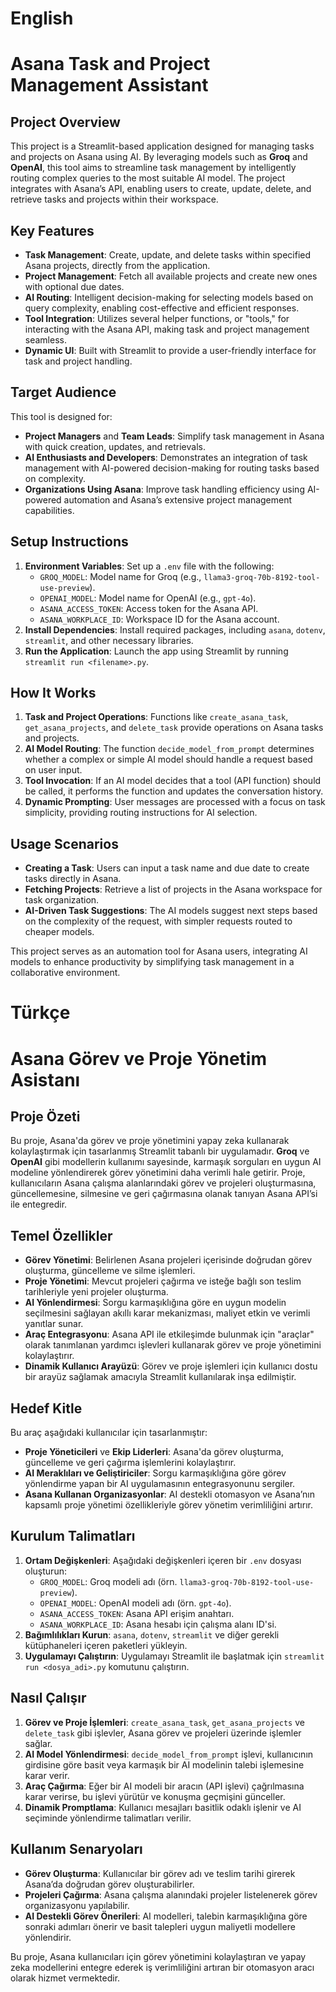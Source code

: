 # English
# Asana Task and Project Management Assistant

## Project Overview
This project is a Streamlit-based application designed for managing tasks and projects on Asana using AI. By leveraging models such as **Groq** and **OpenAI**, this tool aims to streamline task management by intelligently routing complex queries to the most suitable AI model. The project integrates with Asana’s API, enabling users to create, update, delete, and retrieve tasks and projects within their workspace.

## Key Features
- **Task Management**: Create, update, and delete tasks within specified Asana projects, directly from the application.
- **Project Management**: Fetch all available projects and create new ones with optional due dates.
- **AI Routing**: Intelligent decision-making for selecting models based on query complexity, enabling cost-effective and efficient responses.
- **Tool Integration**: Utilizes several helper functions, or "tools," for interacting with the Asana API, making task and project management seamless.
- **Dynamic UI**: Built with Streamlit to provide a user-friendly interface for task and project handling.

## Target Audience
This tool is designed for:
- **Project Managers** and **Team Leads**: Simplify task management in Asana with quick creation, updates, and retrievals.
- **AI Enthusiasts and Developers**: Demonstrates an integration of task management with AI-powered decision-making for routing tasks based on complexity.
- **Organizations Using Asana**: Improve task handling efficiency using AI-powered automation and Asana’s extensive project management capabilities.

## Setup Instructions
1. **Environment Variables**: Set up a `.env` file with the following:
   - `GROQ_MODEL`: Model name for Groq (e.g., `llama3-groq-70b-8192-tool-use-preview`).
   - `OPENAI_MODEL`: Model name for OpenAI (e.g., `gpt-4o`).
   - `ASANA_ACCESS_TOKEN`: Access token for the Asana API.
   - `ASANA_WORKPLACE_ID`: Workspace ID for the Asana account.
2. **Install Dependencies**: Install required packages, including `asana`, `dotenv`, `streamlit`, and other necessary libraries.
3. **Run the Application**: Launch the app using Streamlit by running `streamlit run <filename>.py`.

## How It Works
1. **Task and Project Operations**: Functions like `create_asana_task`, `get_asana_projects`, and `delete_task` provide operations on Asana tasks and projects.
2. **AI Model Routing**: The function `decide_model_from_prompt` determines whether a complex or simple AI model should handle a request based on user input.
3. **Tool Invocation**: If an AI model decides that a tool (API function) should be called, it performs the function and updates the conversation history.
4. **Dynamic Prompting**: User messages are processed with a focus on task simplicity, providing routing instructions for AI selection.

## Usage Scenarios
- **Creating a Task**: Users can input a task name and due date to create tasks directly in Asana.
- **Fetching Projects**: Retrieve a list of projects in the Asana workspace for task organization.
- **AI-Driven Task Suggestions**: The AI models suggest next steps based on the complexity of the request, with simpler requests routed to cheaper models.

This project serves as an automation tool for Asana users, integrating AI models to enhance productivity by simplifying task management in a collaborative environment.


# Türkçe
# Asana Görev ve Proje Yönetim Asistanı

## Proje Özeti
Bu proje, Asana'da görev ve proje yönetimini yapay zeka kullanarak kolaylaştırmak için tasarlanmış Streamlit tabanlı bir uygulamadır. **Groq** ve **OpenAI** gibi modellerin kullanımı sayesinde, karmaşık sorguları en uygun AI modeline yönlendirerek görev yönetimini daha verimli hale getirir. Proje, kullanıcıların Asana çalışma alanlarındaki görev ve projeleri oluşturmasına, güncellemesine, silmesine ve geri çağırmasına olanak tanıyan Asana API’si ile entegredir.

## Temel Özellikler
- **Görev Yönetimi**: Belirlenen Asana projeleri içerisinde doğrudan görev oluşturma, güncelleme ve silme işlemleri.
- **Proje Yönetimi**: Mevcut projeleri çağırma ve isteğe bağlı son teslim tarihleriyle yeni projeler oluşturma.
- **AI Yönlendirmesi**: Sorgu karmaşıklığına göre en uygun modelin seçilmesini sağlayan akıllı karar mekanizması, maliyet etkin ve verimli yanıtlar sunar.
- **Araç Entegrasyonu**: Asana API ile etkileşimde bulunmak için "araçlar" olarak tanımlanan yardımcı işlevleri kullanarak görev ve proje yönetimini kolaylaştırır.
- **Dinamik Kullanıcı Arayüzü**: Görev ve proje işlemleri için kullanıcı dostu bir arayüz sağlamak amacıyla Streamlit kullanılarak inşa edilmiştir.

## Hedef Kitle
Bu araç aşağıdaki kullanıcılar için tasarlanmıştır:
- **Proje Yöneticileri** ve **Ekip Liderleri**: Asana'da görev oluşturma, güncelleme ve geri çağırma işlemlerini kolaylaştırır.
- **AI Meraklıları ve Geliştiriciler**: Sorgu karmaşıklığına göre görev yönlendirme yapan bir AI uygulamasının entegrasyonunu sergiler.
- **Asana Kullanan Organizasyonlar**: AI destekli otomasyon ve Asana’nın kapsamlı proje yönetimi özellikleriyle görev yönetim verimliliğini artırır.

## Kurulum Talimatları
1. **Ortam Değişkenleri**: Aşağıdaki değişkenleri içeren bir `.env` dosyası oluşturun:
   - `GROQ_MODEL`: Groq modeli adı (örn. `llama3-groq-70b-8192-tool-use-preview`).
   - `OPENAI_MODEL`: OpenAI modeli adı (örn. `gpt-4o`).
   - `ASANA_ACCESS_TOKEN`: Asana API erişim anahtarı.
   - `ASANA_WORKPLACE_ID`: Asana hesabı için çalışma alanı ID'si.
2. **Bağımlılıkları Kurun**: `asana`, `dotenv`, `streamlit` ve diğer gerekli kütüphaneleri içeren paketleri yükleyin.
3. **Uygulamayı Çalıştırın**: Uygulamayı Streamlit ile başlatmak için `streamlit run <dosya_adi>.py` komutunu çalıştırın.

## Nasıl Çalışır
1. **Görev ve Proje İşlemleri**: `create_asana_task`, `get_asana_projects` ve `delete_task` gibi işlevler, Asana görev ve projeleri üzerinde işlemler sağlar.
2. **AI Model Yönlendirmesi**: `decide_model_from_prompt` işlevi, kullanıcının girdisine göre basit veya karmaşık bir AI modelinin talebi işlemesine karar verir.
3. **Araç Çağırma**: Eğer bir AI modeli bir aracın (API işlevi) çağrılmasına karar verirse, bu işlevi yürütür ve konuşma geçmişini günceller.
4. **Dinamik Promptlama**: Kullanıcı mesajları basitlik odaklı işlenir ve AI seçiminde yönlendirme talimatları verilir.

## Kullanım Senaryoları
- **Görev Oluşturma**: Kullanıcılar bir görev adı ve teslim tarihi girerek Asana’da doğrudan görev oluşturabilirler.
- **Projeleri Çağırma**: Asana çalışma alanındaki projeler listelenerek görev organizasyonu yapılabilir.
- **AI Destekli Görev Önerileri**: AI modelleri, talebin karmaşıklığına göre sonraki adımları önerir ve basit talepleri uygun maliyetli modellere yönlendirir.

Bu proje, Asana kullanıcıları için görev yönetimini kolaylaştıran ve yapay zeka modellerini entegre ederek iş verimliliğini artıran bir otomasyon aracı olarak hizmet vermektedir.
